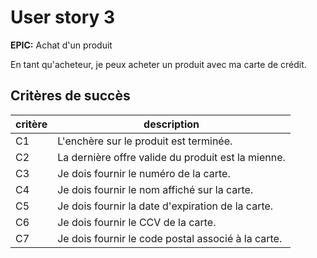 # User story 3

**EPIC:** Achat d'un produit

En tant qu'acheteur, je peux acheter un produit avec ma carte de crédit.

## Critères de succès

| critère | description                                        |
| ------- | -------------------------------------------------- |
| C1      | L'enchère sur le produit est terminée.             |
| C2      | La dernière offre valide du produit est la mienne. |
| C3      | Je dois fournir le numéro de la carte.             |
| C4      | Je dois fournir le nom affiché sur la carte.       |
| C5      | Je dois fournir la date d'expiration de la carte.  |
| C6      | Je dois fournir le CCV de la carte.                |
| C7      | Je dois fournir le code postal associé à la carte. |
